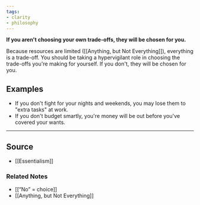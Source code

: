 ```yaml
---
tags:
- clarity
- philosophy
---
```

**If you aren't choosing your own trade-offs, they will be chosen for you.**

Because resources are limited ([[Anything, but Not Everything]]), everything is a trade-off. You should be taking a hypervigilant role in choosing the trade-offs you're making for yourself. If you don't, they will be chosen for you. 

## Examples

- If you don't fight for your nights and weekends, you may lose them to "extra tasks" at work.
- If you don't budget smartly, you're money will be out before you've covered your wants.

---

## Source
- [[Essentialism]]

### Related Notes
- [[“No” = choice]]
- [[Anything, but Not Everything]]